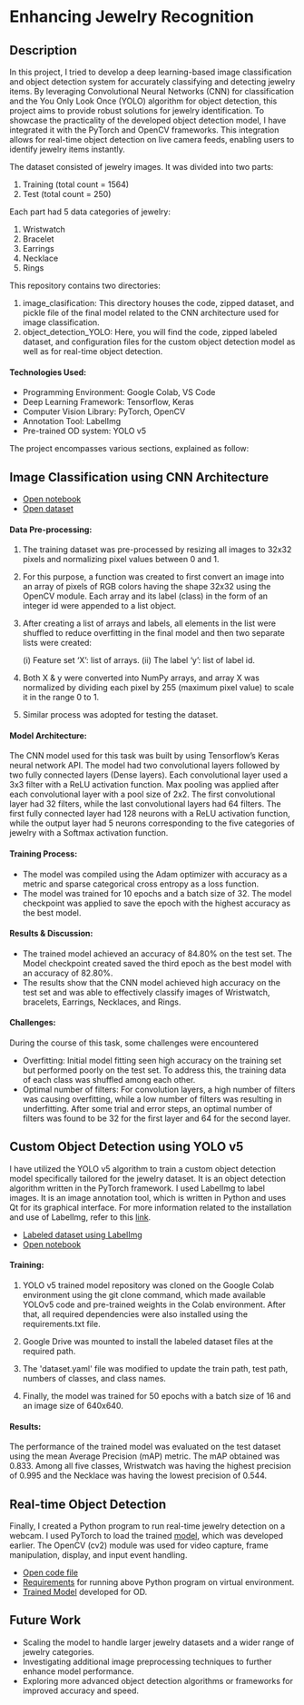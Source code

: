 # Enhancing Jewelry Recognition


## Description

 In this project, I tried to develop a deep learning-based image classification and object detection system for accurately classifying and detecting 
 jewelry items. By leveraging Convolutional Neural Networks (CNN) for classification and the You Only Look Once (YOLO) algorithm for object detection, 
 this project aims to provide robust solutions for jewelry identification. To showcase the practicality of the developed object detection model, I have 
 integrated it with the PyTorch and OpenCV frameworks. This integration allows for real-time object detection on live camera feeds, enabling users to 
 identify jewelry items instantly.

 The dataset consisted of jewelry images. It was divided into two parts: 
 1.	Training (total count = 1564)
 2.	Test (total count = 250)
 
 Each part had 5 data categories of jewelry:
 1.	Wristwatch  
 2.	Bracelet
 3.	Earrings
 4.	Necklace
 5.	Rings

 This repository contains two directories:
 1. image_clasification: This directory houses the code, zipped dataset, and pickle file of the final model related to the CNN architecture used for image classification.
 2. object_detection_YOLO: Here, you will find the code, zipped labeled dataset, and configuration files for the custom object detection model as well as for real-time object detection. 

 #### Technologies Used:

 * Programming Environment: Google Colab, VS Code
 * Deep Learning Framework: Tensorflow, Keras
 * Computer Vision Library: PyTorch, OpenCV
 * Annotation Tool: LabelImg
 * Pre-trained OD system: YOLO v5

 The project encompasses various sections, explained as follow:
 

 ## Image Classification using CNN Architecture
 * [Open notebook](https://github.com/Pushpalal/Enhancing_Jewelry_Recognition/blob/ed729bd9400ad0145b94f986349fe384c5fa64ff/image_classification/jewellery_class_cnn.ipynb)
 * [Open dataset](https://github.com/Pushpalal/Enhancing_Jewelry_Recognition/blob/ed729bd9400ad0145b94f986349fe384c5fa64ff/image_classification/img_data_for_class.zip)

 #### Data Pre-processing:
 
  1. The training dataset was pre-processed by resizing all images to 32x32 pixels and normalizing pixel values between 0 and 1. 

  2. For this purpose, a function was created to first convert an image into an array of pixels of RGB colors having the shape 32x32 using the OpenCV module. Each array and its label (class) in the form of an integer id were appended to a list object.
    
  3. After creating a list of arrays and labels, all elements in the list were shuffled to reduce overfitting in the final model and then two separate lists were created:

     (i)	Feature set ‘X’: list of arrays.
     (ii)	The label ‘y’: list of label id. 

  5. Both X & y were converted into NumPy arrays, and array X was normalized by dividing each pixel by 255 (maximum pixel value) to scale it in the range 0 to 1.

  6. Similar process was adopted for testing the dataset.

#### Model Architecture:

The CNN model used for this task was built by using Tensorflow’s Keras neural network API. The model had two convolutional layers followed by 
two fully connected layers (Dense layers). Each convolutional layer used a 3x3 filter with a ReLU activation function. Max pooling was applied 
after each convolutional layer with a pool size of 2x2. The first convolutional layer had 32 filters, while the last convolutional layers 
had 64 filters. The first fully connected layer had 128 neurons with a ReLU activation function, while the output layer had 5 neurons corresponding 
to the five categories of jewelry with a Softmax activation function.

#### Training Process:

* The model was compiled using the Adam optimizer with accuracy as a metric and sparse categorical cross entropy as a loss function. 
* The model was trained for 10 epochs and a batch size of 32. The model checkpoint was applied to save the epoch with the highest accuracy as the best model. 

#### Results & Discussion:

* The trained model achieved an accuracy of 84.80% on the test set. The Model checkpoint created saved the third epoch as the best model with an accuracy of 82.80%. 
* The results show that the CNN model achieved high accuracy on the test set and was able to effectively classify images of Wristwatch, bracelets, Earrings, Necklaces, and Rings.

#### Challenges:

During the course of this task, some challenges were encountered
* Overfitting: Initial model fitting seen high accuracy on the training set but performed poorly on the test set. To address this, the training data of each class was shuffled among each other.
* Optimal number of filters: For convolution layers, a high number of filters was causing overfitting, while a low number of filters was resulting in underfitting. After some trial and error steps, an optimal number of filters was found to be 32 for the first layer and 64 for the second layer.


## Custom Object Detection using YOLO v5

I have utilized the YOLO v5 algorithm to train a custom object detection model specifically tailored for the jewelry dataset. It is an object detection algorithm written in the PyTorch framework. I used LabelImg to label images. It is an image annotation tool, which is written in Python and uses Qt for its graphical interface. For more information related to the installation and use of LabelImg, refer to this [link](https://youtu.be/fjynQ9P2C08).

* [Labeled dataset using LabelImg](https://github.com/Pushpalal/Enhancing_Jewelry_Recognition/blob/ed729bd9400ad0145b94f986349fe384c5fa64ff/object_detection_YOLO/labeled_data_for_OD.zip)
* [Open notebook](https://github.com/Pushpalal/Enhancing_Jewelry_Recognition/blob/ed729bd9400ad0145b94f986349fe384c5fa64ff/object_detection_YOLO/develop_OD_model_YOLOv5.ipynb)

#### Training:

1.	YOLO v5 trained model repository was cloned on the Google Colab environment using the git clone command, which made available YOLOv5 code and pre-trained weights in the Colab environment. After that, all required dependencies were also installed using the requirements.txt file. 

2.	Google Drive was mounted to install the labeled dataset files at the required path. 

3.	The 'dataset.yaml' file was modified to update the train path, test path, numbers of classes, and class names.

4.	Finally, the model was trained for 50 epochs with a batch size of 16 and an image size of 640x640.

#### Results:
The performance of the trained model was evaluated on the test dataset using the mean Average Precision (mAP) metric. The mAP obtained was 0.833. Among all five classes, Wristwatch was having the highest precision of 0.995 and the Necklace was having the lowest precision of 0.544. 


## Real-time Object Detection

Finally, I created a Python program to run real-time jewelry detection on a webcam. I used PyTorch to load the trained [model](https://github.com/Pushpalal/Enhancing_Jewelry_Recognition/blob/ed729bd9400ad0145b94f986349fe384c5fa64ff/object_detection_YOLO/best.pt), which was developed earlier. The OpenCV (cv2) module was used for video capture, frame manipulation, display, and input event handling.

* [Open code file](https://github.com/Pushpalal/Enhancing_Jewelry_Recognition/blob/ed729bd9400ad0145b94f986349fe384c5fa64ff/object_detection_YOLO/realtime_jewellery_detection_OnCam.py)
* [Requirements](https://github.com/Pushpalal/Enhancing_Jewelry_Recognition/blob/ed729bd9400ad0145b94f986349fe384c5fa64ff/object_detection_YOLO/requirements_for_realtime_detection.txt) for running above Python program on virtual environment.
* [Trained Model](https://github.com/Pushpalal/Enhancing_Jewelry_Recognition/blob/ed729bd9400ad0145b94f986349fe384c5fa64ff/object_detection_YOLO/best.pt) developed for OD.


## Future Work

* Scaling the model to handle larger jewelry datasets and a wider range of jewelry categories.
* Investigating additional image preprocessing techniques to further enhance model performance.
* Exploring more advanced object detection algorithms or frameworks for improved accuracy and speed.




 


 
